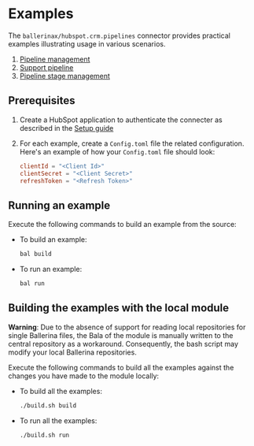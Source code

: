# Examples

The `ballerinax/hubspot.crm.pipelines` connector provides practical examples illustrating usage in various scenarios.

1. [Pipeline management](https://github.com/ballerina-platform/module-ballerinax-hubspot.crm.pipelines/tree/main/examples/pipeline-management/main.bal)
2. [Support pipeline](https://github.com/ballerina-platform/module-ballerinax-hubspot.crm.pipelines/tree/main/examples/support-pipeline/main.bal)
3. [Pipeline stage management](https://github.com/ballerina-platform/module-ballerinax-hubspot.crm.pipelines/tree/main/examples/pipeline-stage-management/main.bal)

## Prerequisites

1. Create a HubSpot application to authenticate the connecter as described in the [Setup guide](../ballerina/Package.md)
2. For each example, create a `Config.toml` file the related configuration. Here's an example of how your `Config.toml` file should look:

    ```toml
    clientId = "<Client Id>"
    clientSecret = "<Client Secret>"
    refreshToken = "<Refresh Token>"
    ```

## Running an example

Execute the following commands to build an example from the source:

* To build an example:

    ```bash
    bal build
    ```

* To run an example:

    ```bash
    bal run
    ```

## Building the examples with the local module

**Warning**: Due to the absence of support for reading local repositories for single Ballerina files, the Bala of the module is manually written to the central repository as a workaround. Consequently, the bash script may modify your local Ballerina repositories.

Execute the following commands to build all the examples against the changes you have made to the module locally:

* To build all the examples:

    ```bash
    ./build.sh build
    ```

* To run all the examples:

    ```bash
    ./build.sh run
    ```
